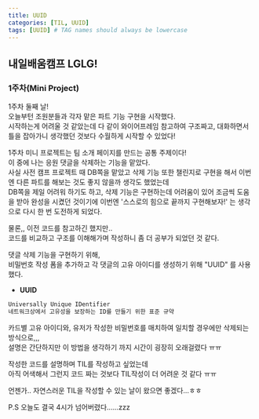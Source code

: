 ```yaml
---
title: UUID
categories: [TIL, UUID]
tags: [UUID] # TAG names should always be lowercase
---
```


## 내일배움캠프 LGLG!

### 1주차(Mini Project)

1주차 둘째 날!<br>
오늘부턴 조원분들과 각자 맡은 파트 기능 구현을 시작했다.<br>
시작하는게 어려울 것 같았는데 다 같이 와이어프레임 참고하여 구조짜고, 대화하면서 틀을 잡아가니 생각했던 것보다 수월하게 시작할 수 있었다!<br>

1주차 미니 프로젝트는 팀 소개 페이지를 만드는 공통 주제이다!<br>
이 중에 나는 응원 댓글을 삭제하는 기능을 맡았다.<br>
사실 사전 캠프 프로젝트 때 DB쪽을 맡았고 삭제 기능 또한 챌린지로 구현을 해서 이번엔 다른 파트를 해보는 것도 좋지 않을까 생각도 했었는데<br>
DB쪽을 제일 어려워 하기도 하고, 삭제 기능은 구현하는데 어려움이 있어 조금씩 도움을 받아 완성을 시켰던 것이기에 이번엔 '스스로의 힘으로 끝까지 구현해보자!' 는 생각으로 다시 한 번 도전하게 되었다.<br>

물론,, 이전 코드를 참고하긴 했지만..<br>
코드를 비교하고 구조를 이해해가며 작성하니 좀 더 공부가 되었던 것 같다.<br>

댓글 삭제 기능을 구현하기 위해,<br>
비밀번호 작성 폼을 추가하고 각 댓글의 고유 아이디를 생성하기 위해 "UUID" 를 사용했다.

- **UUID**

```bash
Universally Unique IDentifier
네트워크상에서 고유성을 보장하는 ID를 만들기 위한 표준 규약
```

카드별 고유 아이디와,
유저가 작성한 비밀번호를 매치하여 일치할 경우에만 삭제되는 방식으로,,,<br>
설명은 간단하지만 이 방법을 생각하기 까지 시간이 굉장히 오래걸렸다 ㅠㅠ<br>

작성한 코드를 설명하며 TIL를 작성하고 싶었는데<br>
아직 어색해서 그런지 코드 짜는 것보다 TIL작성이 더 어려운 것 같다 ㅠㅠ<br>

언젠가.. 자연스러운 TIL을 작성할 수 있는 날이 왔으면 좋겠다...ㅎㅎ<br>

P.S 오늘도 결국 4시가 넘어버렸다......zzz
